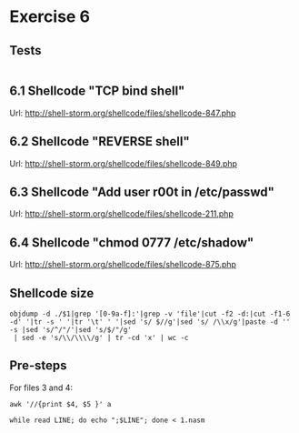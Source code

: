 # Exercise 6

## Tests

```
```

## 6.1 Shellcode "TCP bind shell" 

Url: http://shell-storm.org/shellcode/files/shellcode-847.php

## 6.2 Shellcode "REVERSE shell"

Url: http://shell-storm.org/shellcode/files/shellcode-849.php

## 6.3 Shellcode "Add user r00t in /etc/passwd"

Url: http://shell-storm.org/shellcode/files/shellcode-211.php

## 6.4 Shellcode "chmod 0777 /etc/shadow"

Url: http://shell-storm.org/shellcode/files/shellcode-875.php


## Shellcode size

```
objdump -d ./$1|grep '[0-9a-f]:'|grep -v 'file'|cut -f2 -d:|cut -f1-6 -d' '|tr -s ' '|tr '\t' ' '|sed 's/ $//g'|sed 's/ /\\x/g'|paste -d '' -s |sed 's/^/"/'|sed 's/$/"/g'
 | sed -e 's/\\/\\\\/g' | tr -cd 'x' | wc -c
```

## Pre-steps
For files 3 and 4:
```
awk '//{print $4, $5 }' a
```

```
while read LINE; do echo ";$LINE"; done < 1.nasm
```
